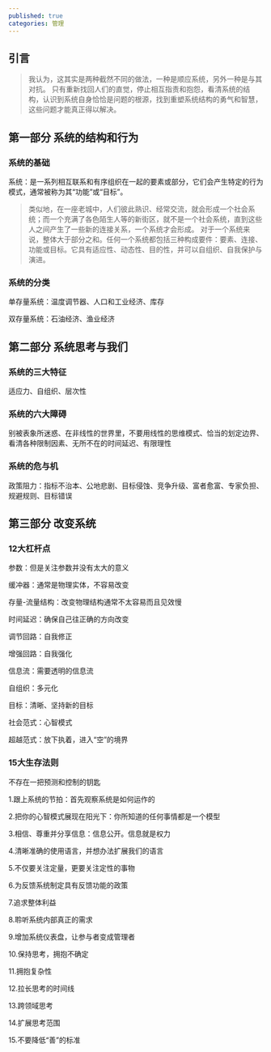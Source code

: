 ```yaml
---
published: true
categories: 管理
---
```

## 引言

> 我认为，这其实是两种截然不同的做法，一种是顺应系统，另外一种是与其对抗。 只有重新找回人们的直觉，停止相互指责和抱怨，看清系统的结构，认识到系统自身恰恰是问题的根源，找到重塑系统结构的勇气和智慧，这些问题才能真正得以解决。

## 第一部分 系统的结构和行为

### 系统的基础

系统：是一系列相互联系和有序组织在一起的要素或部分，它们会产生特定的行为模式，通常被称为其“功能”或“目标”。

> 类似地，在一座老城中，人们彼此熟识、经常交流，就会形成一个社会系统；而一个充满了各色陌生人等的新街区，就不是一个社会系统，直到这些人之间产生了一些新的连接关系，一个系统才会形成。 对于一个系统来说，整体大于部分之和。任何一个系统都包括三种构成要件：要素、连接、功能或目标。它具有适应性、动态性、目的性，并可以自组织、自我保护与演进。

### 系统的分类

单存量系统：温度调节器、人口和工业经济、库存

双存量系统：石油经济、渔业经济

## 第二部分 系统思考与我们

### 系统的三大特征

适应力、自组织、层次性

### 系统的六大障碍

别被表象所迷惑、在非线性的世界里，不要用线性的思维模式、恰当的划定边界、看清各种限制因素、无所不在的时间延迟、有限理性

### 系统的危与机

政策阻力：指标不治本、公地悲剧、目标侵蚀、竞争升级、富者愈富、专家负担、规避规则、目标错误

## 第三部分 改变系统

### 12大杠杆点

参数：但是关注参数并没有太大的意义

缓冲器：通常是物理实体，不容易改变

存量-流量结构：改变物理结构通常不太容易而且见效慢

时间延迟：确保自己往正确的方向改变

调节回路：自我修正

增强回路：自我强化

信息流：需要透明的信息流

自组织：多元化

目标：清晰、坚持新的目标

社会范式：心智模式

超越范式：放下执着，进入“空”的境界

### 15大生存法则

不存在一把预测和控制的钥匙

1.跟上系统的节拍：首先观察系统是如何运作的

2.把你的心智模式展现在阳光下：你所知道的任何事情都是一个模型

3.相信、尊重并分享信息：信息公开。信息就是权力

4.清晰准确的使用语言，并想办法扩展我们的语言

5.不仅要关注定量，更要关注定性的事物

6.为反馈系统制定具有反馈功能的政策

7.追求整体利益

8.聆听系统内部真正的需求

9.增加系统仪表盘，让参与者变成管理者

10.保持思考，拥抱不确定

11.拥抱复杂性

12.拉长思考的时间线

13.跨领域思考

14.扩展思考范围

15.不要降低“善”的标准